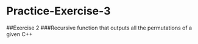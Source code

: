 # Practice-Exercise-3
##Exercise 2
###Recursive function that outputs all the permutations of a given C++ <string>

